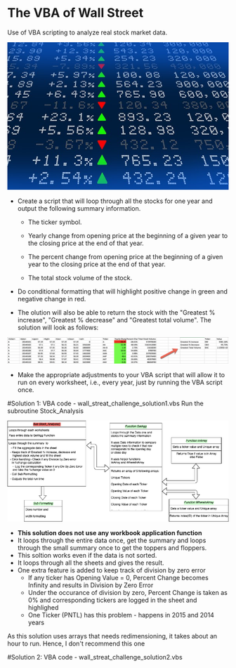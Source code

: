 # The VBA of Wall Street
Use of  VBA scripting to analyze real stock market data. 

<div style="text-align:center"><img src="images/stockmarket.jpg"></div>

- Create a script that will loop through all the stocks for one year and output the following summary information.

  - The ticker symbol.

  - Yearly change from opening price at the beginning of a given year to the closing price at the end of that year.

  - The percent change from opening price at the beginning of a given year to the closing price at the end of that year.

  - The total stock volume of the stock.

- Do conditional formatting that will highlight positive change in green and negative change in red.

- The olution will also be able to return the stock with the "Greatest % increase", "Greatest % decrease" and "Greatest total volume". The solution will look as follows:


<div style="text-align:center"><img src="images/hard_solution.png"></div>

- Make the appropriate adjustments to your VBA script that will allow it to run on every worksheet, i.e., every year, just by running the VBA script once.


#Solution 1:
VBA code - wall_streat_challenge_solution1.vbs
Run the subroutine Stock_Analysis

<div style="text-align:center"><img src="images/Solution1.png"></div>

- **This solution does not use any workbook application function**
- It loops through the entire data once, get the summary and loops through the small summary once to get the toppers and floppers. 
- This soltion works even if the data is not sorted. 
- It loops through all the sheets and gives the result. 
- One extra feature is added to keep track of division by zero error
  - If any ticker has Opening Value = 0, Percent Change becomes Infinity and results in Division by Zero Error
  - Under the occurance of division by zero, Percent Change is taken as 0% and corresponding tickers are logged in the sheet  and highlighed
  - One Ticker (PNTL) has this problem - happens in 2015 and 2014 years

As this solution uses arrays that needs redimensioning, it takes about an hour to run. Hence, I don't recommend this one

#Solution 2:
VBA code - wall_streat_challenge_solution2.vbs






